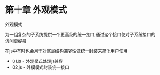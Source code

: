 # 第十章 外观模式

外观模式

为一组复杂的子系统提供一个更高级的统一接口,通过这个接口使对子系统接口的访问更容易

在js中有时也会用于对底层结构兼容性做统一封装来简化用户使用

*   01.js - 外观模式处理js兼容
*   02.js - 外模模式封装统一接口